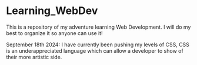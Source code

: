 # Learning_WebDev
This is a repository of my adventure learning Web Development. I will do my best to organize it so anyone can use it!

September 18th 2024:
    I have currently been pushing my levels of CSS, CSS is an underappreciated language which can allow a developer to show of their more artistic side.